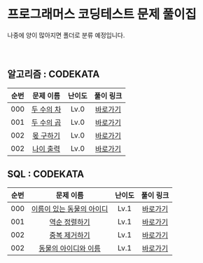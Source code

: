 # 프로그래머스 코딩테스트 문제 풀이집

나중에 양이 많아지면 폴더로 분류 예정입니다.
<br><br><br>

알고리즘 : CODEKATA
---
|          순번          |        문제 이름         |         난이도          |        풀이 링크         |
| :-----: | :-----: | :-----: | :-----: |
| 000 |  <a href="https://school.programmers.co.kr/learn/courses/30/lessons/120803" target="_blank">두 수의 차</a> | Lv.0 | <a href="./Algorithm_Solution/000_두_수의_차.md">바로가기</a> |
| 001 |  <a href="https://school.programmers.co.kr/learn/courses/30/lessons/120804" target="_blank">두 수의 곱</a> | Lv.0 | <a href="./Algorithm_Solution/001_두_수의_곱.md">바로가기</a> |
| 002 |  <a href="https://school.programmers.co.kr/learn/courses/30/lessons/120805" target="_blank">몫 구하기</a> | Lv.0 | <a href="./Algorithm_Solution/002_몫_구하기.md">바로가기</a> |
| 002 |  <a href="https://school.programmers.co.kr/learn/courses/30/lessons/120820" target="_blank">나이 출력</a> | Lv.0 | <a href="./Algorithm_Solution/003_나이_출력.md">바로가기</a> |


SQL : CODEKATA
---
|          순번          |        문제 이름         |         난이도          |        풀이 링크         |
| :-----: | :-----: | :-----: | :-----: |
| 000 |  <a href="https://school.programmers.co.kr/learn/courses/30/lessons/59407" target="_blank">이름이 있는 동물의 아이디</a> | Lv.1 | <a href="./SQL_Solution/000_이름이_있는_동물의_아이디.md">바로가기</a> |
| 001 |  <a href="https://school.programmers.co.kr/learn/courses/30/lessons/59035" target="_blank">역순 정렬하기</a> | Lv.1 | <a href="./SQL_Solution/001_역순_정렬하기.md">바로가기</a> |
| 002 |  <a href="https://school.programmers.co.kr/learn/courses/30/lessons/59408" target="_blank">중복 제거하기</a> | Lv.1 | <a href="./SQL_Solution/002_중복_제거하기.md">바로가기</a> |
| 002 |  <a href="https://school.programmers.co.kr/learn/courses/30/lessons/59403" target="_blank">동물의 아이디와 이름</a> | Lv.1 | <a href="./SQL_Solution/003_동물의_아이디와_이름.md">바로가기</a> |
